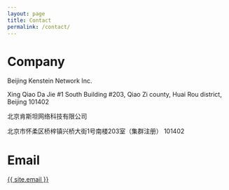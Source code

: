 ```yaml
---
layout: page
title: Contact
permalink: /contact/
---
```


# Company

Beijing Kenstein Network Inc.

Xing Qiao Da Jie #1 South Building #203, Qiao Zi county, Huai Rou district, Beijing 101402

北京肯斯坦网络科技有限公司

北京市怀柔区桥梓镇兴桥大街1号南楼203室（集群注册） 101402

# Email

<a class="u-email" href="mailto:{{ site.email }}">{{ site.email }}</a>
